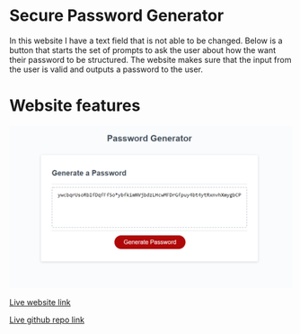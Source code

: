 # Secure Password Generator 

In this website I have a text field that is not able to be changed. Below is a button that starts the set of prompts to ask the user about how the want their password to be structured. The website makes sure that the input from the user is valid and outputs a password to the user. 

# Website features 

![Website Features Image](websiteFeatures.PNG)

[Live website link](https://mikemonihan.github.io/Secure_Password_Generator/)

[Live github repo link](https://github.com/MikeMonihan/Secure_Password_Generator)
